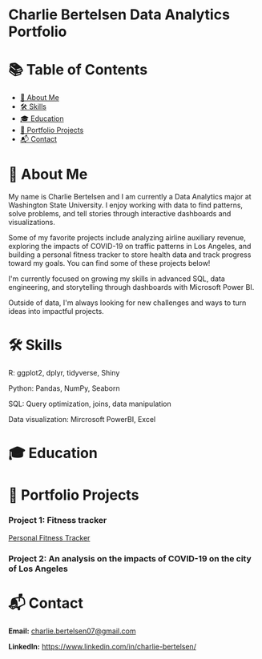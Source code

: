 # Charlie Bertelsen Data Analytics Portfolio

# 📚 Table of Contents
- [📖 About Me](#about-me)
- [🛠️ Skills](#skills)
- [🎓 Education](#education)
- [📂 Portfolio Projects](#portfolio-projects)
- [📬 Contact](#contact)

# 📖 About Me

My name is Charlie Bertelsen and I am currently a Data Analytics major at Washington State University. I enjoy working with data to find patterns, solve problems, and tell stories through interactive dashboards and visualizations.

Some of my favorite projects include analyzing airline auxiliary revenue, exploring the impacts of COVID-19 on traffic patterns in Los Angeles, and building a personal fitness tracker to store health data and track progress toward my goals. You can find some of these projects below!

I'm currently focused on growing my skills in advanced SQL, data engineering, and storytelling through dashboards with Microsoft Power BI.

Outside of data, I'm always looking for new challenges and ways to turn ideas into impactful projects.


# 🛠️ Skills

R: ggplot2, dplyr, tidyverse, Shiny 

Python: Pandas, NumPy, Seaborn 

SQL: Query optimization, joins, data manipulation 

Data visualization: Mircrosoft PowerBI, Excel

# 🎓 Education


# 📂 Portfolio Projects

### Project 1: Fitness tracker

[Personal Fitness Tracker](https://github.com/charliebertelsen/Fitness-Tracker)

### Project 2: An analysis on the impacts of COVID-19 on the city of Los Angeles



# 📬 Contact

**Email:** charlie.bertelsen07@gmail.com

**LinkedIn:** https://www.linkedin.com/in/charlie-bertelsen/
